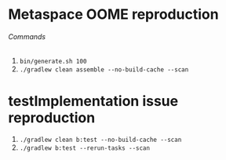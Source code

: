 # Metaspace OOME reproduction

###### Commands

1. `bin/generate.sh 100`
1. `./gradlew clean assemble --no-build-cache --scan`


# testImplementation issue reproduction

1. `./gradlew clean b:test --no-build-cache --scan`
1. `./gradlew b:test --rerun-tasks --scan`
